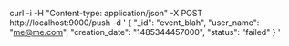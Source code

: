 curl -i -H "Content-type: application/json" -X POST http://localhost:9000/push -d '
  { "_id": "event_blah", "user_name": "me@me.com", "creation_date": "1485344457000", "status": "failed" }
'